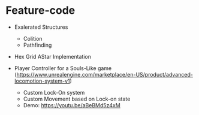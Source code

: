 ﻿# Feature-code

- Exalerated Structures
	- Colition
	- Pathfinding

- Hex Grid AStar Implementation

- Player Controller for a Souls-Like game (https://www.unrealengine.com/marketplace/en-US/product/advanced-locomotion-system-v1)
	- Custom Lock-On system
	- Custom Movement based on Lock-on state
	- Demo: https://youtu.be/aBeBMd5z4xM
